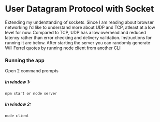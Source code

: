 # User Datagram Protocol with Socket

Extending my understanding of sockets. Since I am reading about browser networking I'd like to understand more about UDP and TCP, atleast at a low level for now. Compared to TCP, UDP has a low overhead and reduced latency rather than error checking and delivery validation. Instructions for running it are below. After starting the server you can randomly generate Will Ferrel quotes by running node client from another CLI

### Running the app


Open 2 command prompts

##### In window 1:

    npm start or node server

##### In window 2:

    node client

